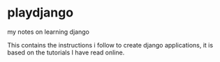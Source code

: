 playdjango
==========

my notes on learning django

This contains the instructions i follow to create django applications, it is based on the tutorials I have read online.
